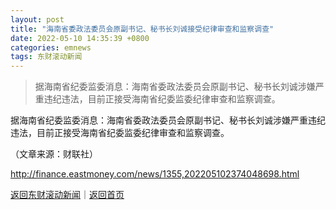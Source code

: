 ```yaml
---
layout: post
title: "海南省委政法委员会原副书记、秘书长刘诚接受纪律审查和监察调查"
date: 2022-05-10 14:35:39 +0800
categories: emnews
tags: 东财滚动新闻
---
```

> 据海南省纪委监委消息：海南省委政法委员会原副书记、秘书长刘诚涉嫌严重违纪违法，目前正接受海南省纪委监委纪律审查和监察调查。

<p>据海南省纪委监委消息：海南省委政法委员会原副书记、秘书长刘诚涉嫌严重违纪违法，目前正接受海南省纪委监委纪律审查和监察调查。</p><p class="em_media">（文章来源：财联社）</p>

<http://finance.eastmoney.com/news/1355,202205102374048698.html>

[返回东财滚动新闻](//finews.withounder.com/emnews/)｜[返回首页](//finews.withounder.com/)